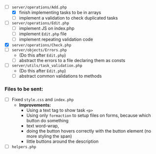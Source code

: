 - [ ] `server/operations/Add.php`
  - [x] finish implementing tasks to be in arrays
  - [ ] implement a validation to check duplicated tasks
- [ ] `server/operations/Edit.php`
  - [ ] implement JS on index.php
  - [ ] implement `Edit.php` file
  - [ ] implement repeating validation code
- [x] `server/operations/Check.php`
- [ ] `server/objects/Errors.php`
  - (Do this after `Edit.php`)
  - [ ] abstract the errors to a file declaring them as consts
- [ ] `server/utils/task_validation.php`
  - (Do this after `Edit.php`)
  - [ ] abstract common validations to methods
  
### Files to be sent:
- [ ] Fixed `style.css` and `index.php`
  - **Improvements:**
    - Using a text tag to show task `<p>`
    - Using only `formaction` to setup files on forms, because which button do something
    - text word-wrap, 
    - doing the button hovers correctly with the button element (no more styling the span)
    - little buttons around the description
- [ ] `helpers.php`

